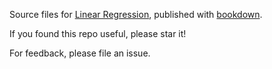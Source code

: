 Source files for [Linear Regression](https://jtr13.github.io/linreg/), published with [bookdown](https://github.com/rstudio/bookdown).

If you found this repo useful, please star it!

For feedback, please file an issue.
